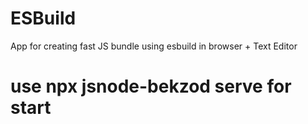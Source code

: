 # ESBuild
App for creating fast JS bundle using esbuild in browser + Text Editor

# use npx jsnode-bekzod serve for start
